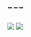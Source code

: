 # ---

![](https://github.com/nondejus/---/blob/main/Constudoverbrain_-_2.png)
![](https://github.com/nondejus/---/blob/main/399px-Lightmatter_silverback_gorilla.jpg)
